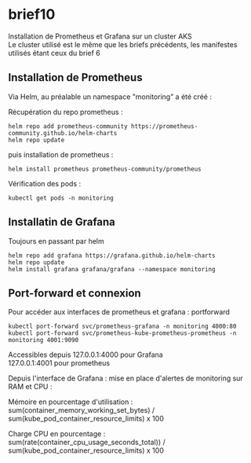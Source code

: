 # brief10

Installation de Prometheus et Grafana sur un cluster AKS  
Le cluster utilisé est le même que les briefs précédents, les manifestes utilisés étant ceux du brief 6  

## Installation de Prometheus

Via Helm, au préalable un namespace "monitoring" a été créé :

Récupération du repo prometheus :  

```
helm repo add prometheus-community https://prometheus-community.github.io/helm-charts
helm repo update
```

puis installation de prometheus :  
```
helm install prometheus prometheus-community/prometheus
```

Vérification des pods :

```
kubectl get pods -n monitoring
```

## Installatin de Grafana  

Toujours en passant par helm

```
helm repo add grafana https://grafana.github.io/helm-charts
helm repo update
helm install grafana grafana/grafana --namespace monitoring
```

## Port-forward et connexion  

Pour accéder aux interfaces de prometheus et grafana : portforward

```
kubectl port-forward svc/prometheus-grafana -n monitoring 4000:80
kubectl port-forward svc/prometheus-kube-prometheus-prometheus -n monitoring 4001:9090
```  
Accessibles depuis 127.0.0.1:4000 pour Grafana  
127.0.0.1:4001 pour prometheus  

Depuis l'interface de Grafana : mise en place d'alertes de monitoring sur RAM et CPU :  

Mémoire en pourcentage d'utilisation :  
sum(container_memory_working_set_bytes) / sum(kube_pod_container_resource_limits) x 100  

Charge CPU en pourcentage :  
sum(rate(container_cpu_usage_seconds_total)) / sum(kube_pod_container_resource_limits) x 100  
